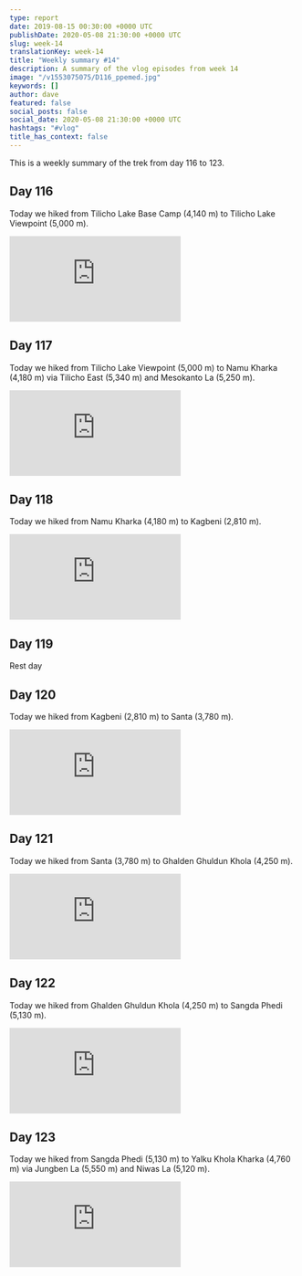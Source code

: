 ```yaml
---
type: report
date: 2019-08-15 00:30:00 +0000 UTC
publishDate: 2020-05-08 21:30:00 +0000 UTC
slug: week-14
translationKey: week-14
title: "Weekly summary #14"
description: A summary of the vlog episodes from week 14
image: "/v1553075075/D116_ppemed.jpg"
keywords: []
author: dave
featured: false
social_posts: false
social_date: 2020-05-08 21:30:00 +0000 UTC
hashtags: "#vlog"
title_has_context: false
---
```


This is a weekly summary of the trek from day 116 to 123.


## Day 116


Today we hiked from Tilicho Lake Base Camp (4,140 m) to Tilicho Lake Viewpoint (5,000 m).

<iframe class="youtube75" src="https://www.youtube.com/embed/t-RfkWHwDAY" frameborder="0" allow="accelerometer; autoplay; encrypted-media; gyroscope; picture-in-picture" allowfullscreen></iframe>


## Day 117


Today we hiked from Tilicho Lake Viewpoint (5,000 m) to Namu Kharka (4,180 m) via Tilicho East (5,340 m) and Mesokanto La (5,250 m).

<iframe class="youtube75" src="https://www.youtube.com/embed/Ma-z_b1OBPI" frameborder="0" allow="accelerometer; autoplay; encrypted-media; gyroscope; picture-in-picture" allowfullscreen></iframe>


## Day 118


Today we hiked from Namu Kharka (4,180 m) to Kagbeni (2,810 m).

<iframe class="youtube75" src="https://www.youtube.com/embed/1jN3eg5InHk" frameborder="0" allow="accelerometer; autoplay; encrypted-media; gyroscope; picture-in-picture" allowfullscreen></iframe>


## Day 119



Rest day



## Day 120


Today we hiked from Kagbeni (2,810 m) to Santa (3,780 m).

<iframe class="youtube75" src="https://www.youtube.com/embed/DZrMlmAe1HU" frameborder="0" allow="accelerometer; autoplay; encrypted-media; gyroscope; picture-in-picture" allowfullscreen></iframe>


## Day 121


Today we hiked from Santa (3,780 m) to Ghalden Ghuldun Khola (4,250 m).

<iframe class="youtube75" src="https://www.youtube.com/embed/SCOARPF6Mw4" frameborder="0" allow="accelerometer; autoplay; encrypted-media; gyroscope; picture-in-picture" allowfullscreen></iframe>


## Day 122


Today we hiked from Ghalden Ghuldun Khola (4,250 m) to Sangda Phedi (5,130 m).

<iframe class="youtube75" src="https://www.youtube.com/embed/RhbSsEqAHzQ" frameborder="0" allow="accelerometer; autoplay; encrypted-media; gyroscope; picture-in-picture" allowfullscreen></iframe>


## Day 123


Today we hiked from Sangda Phedi (5,130 m) to Yalku Khola Kharka (4,760 m) via Jungben La (5,550 m) and Niwas La (5,120 m).

<iframe class="youtube75" src="https://www.youtube.com/embed/7VQN2RXk0Rs" frameborder="0" allow="accelerometer; autoplay; encrypted-media; gyroscope; picture-in-picture" allowfullscreen></iframe>


